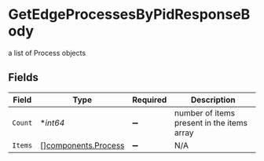# GetEdgeProcessesByPidResponseBody

a list of Process objects


## Fields

| Field                                                      | Type                                                       | Required                                                   | Description                                                |
| ---------------------------------------------------------- | ---------------------------------------------------------- | ---------------------------------------------------------- | ---------------------------------------------------------- |
| `Count`                                                    | **int64*                                                   | :heavy_minus_sign:                                         | number of items present in the items array                 |
| `Items`                                                    | [][components.Process](../../models/components/process.md) | :heavy_minus_sign:                                         | N/A                                                        |